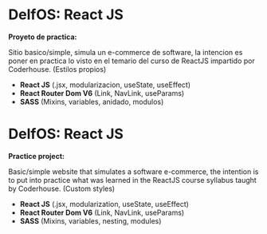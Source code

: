# DelfOS: React JS
**Proyeto de practica:**

Sitio basico/simple, simula  un e-commerce de software, la intencion es poner en practica lo visto en el temario del curso de ReactJS impartido por Coderhouse. (Estilos propios)

-   **React JS** (.jsx, modularizacion, useState, useEffect)
-   **React Router Dom V6** (Link, NavLink, useParams)
-   **SASS** (Mixins, variables, anidado, modulos)





# DelfOS: React JS

**Practice project:**

Basic/simple website that simulates a software e-commerce, the intention is to put into practice what was learned in the ReactJS course syllabus taught by Coderhouse. (Custom styles)

-    **React JS** (.jsx, modularization, useState, useEffect)
-    **React Router Dom V6** (Link, NavLink, useParams)
-   **SASS** (Mixins, variables, nesting, modules)